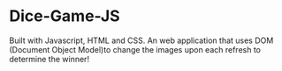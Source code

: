 # Dice-Game-JS
Built with Javascript, HTML and CSS.
An web application that uses DOM (Document Object Model)to change the images upon each refresh to determine the winner! 
